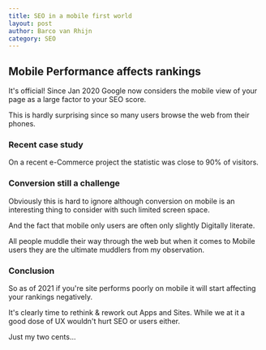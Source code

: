 ```yaml
---
title: SEO in a mobile first world
layout: post
author: Barco van Rhijn
category: SEO
---
```


## Mobile Performance affects rankings

It's official! Since Jan 2020 Google now considers the mobile view of your page as a large factor to your SEO score.

This is hardly surprising since so many users browse the web from their phones. 

### Recent case study

On a recent e-Commerce project the statistic was close to 90% of visitors. 

### Conversion still a challenge

Obviously this is hard to ignore although conversion on mobile is an interesting thing to consider with such limited screen space. 

And the fact that mobile only users are often only slightly Digitally literate.

All people muddle their way through the web but when it comes to Mobile users they are the ultimate muddlers from my observation.

### Conclusion

So as of 2021 if you're site performs poorly on mobile it will start affecting your rankings negatively. 

It's clearly time to rethink & rework out Apps and Sites. While we at it a good dose of UX wouldn't hurt SEO or users either.

Just my two cents...

